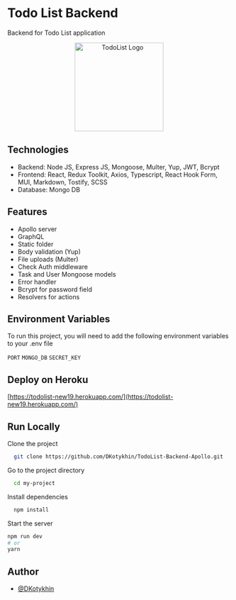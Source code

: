 
# Todo List Backend

Backend for Todo List application

<p align="center">
  <a href="https://todolist-new19.herokuapp.com/graphql" target="blank"><img src="https://i.ibb.co/0XZYszD/icons8-microsoft-to-do-app-240.png" width="200" alt="TodoList Logo" /></a>
</p>

## Technologies

-   Backend: Node JS, Express JS, Mongoose, Multer, Yup, JWT, Bcrypt
-   Frontend: React, Redux Toolkit, Axios, Typescript, React Hook Form, MUI, Markdown, Tostify, SCSS
-   Database: Mongo DB

## Features

-   Apollo server
-   GraphQL
-   Static folder
-   Body validation (Yup)
-   File uploads (Multer)
-   Check Auth middleware
-   Task and User Mongoose models
-   Error handler
-   Bcrypt for password field
-   Resolvers for actions


## Environment Variables

To run this project, you will need to add the following environment variables to your .env file

`PORT`
`MONGO_DB` 
`SECRET_KEY`


## Deploy on Heroku



  [https://todolist-new19.herokuapp.com/](https://todolist-new19.herokuapp.com/)



## Run Locally

Clone the project

```bash
  git clone https://github.com/DKotykhin/TodoList-Backend-Apollo.git
```

Go to the project directory

```bash
  cd my-project
```

Install dependencies

```bash
  npm install
```

Start the server

```bash
npm run dev
# or
yarn
```


## Author

- [@DKotykhin](https://github.com/DKotykhin)

